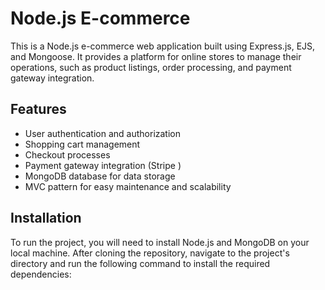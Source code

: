 # Node.js E-commerce
This is a Node.js e-commerce web application built using Express.js, EJS, and Mongoose. It provides a platform for online stores to manage their operations, such as product listings, order processing, and payment gateway integration.

## Features
- User authentication and authorization
- Shopping cart management
- Checkout processes
- Payment gateway integration (Stripe )
- MongoDB database for data storage
- MVC pattern for easy maintenance and scalability

## Installation
To run the project, you will need to install Node.js and MongoDB on your local machine. After cloning the repository, navigate to the project's directory and run the following command to install the required dependencies:

